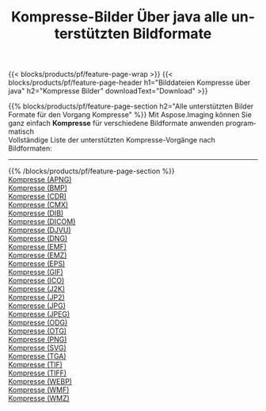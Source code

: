 ﻿---
title: Kompresse-Bilder Über java alle unterstützten Bildformate 
weight: 3920
url: /de/java/compress 
lang: de
langdirlevel: 2
locales: zh-hans,ja,it,ru,de,es,fr,nl,id,lt,pl,pt,vi,tr,ko,zh-hant,ar,hi,th,sv,cs,uk,he
description: Mit Aspose.Imaging können Sie ganz einfach Kompresse Bilder über java
---

{{< blocks/products/pf/feature-page-wrap >}}
{{< blocks/products/pf/feature-page-header h1="Bilddateien Kompresse über java" h2="Kompresse Bilder" downloadText="Download" >}}


{{% blocks/products/pf/feature-page-section  h2="Alle unterstützten Bilder Formate für den Vorgang Kompresse" %}}
Mit Aspose.Imaging können Sie ganz einfach **Kompresse** für verschiedene Bildformate anwenden programmatisch
<br/>
Vollständige Liste der unterstützten Kompresse-Vorgänge nach Bildformaten:
<hr/>
{{% /blocks/products/pf/feature-page-section %}}
<div class="container-fluid productfamilypage bg-gray">
    <div class="convertypes bg-gray agp-content section">
        <div class="container">
		<div class="row other-converters">
		    <div class='col-md-2 other-converter remove-lp remove-rp'><a href="/imaging/de/java/compress/apng" >Kompresse (APNG)</a></div><div class='col-md-2 other-converter remove-lp remove-rp'><a href="/imaging/de/java/compress/bmp" >Kompresse (BMP)</a></div><div class='col-md-2 other-converter remove-lp remove-rp'><a href="/imaging/de/java/compress/cdr" >Kompresse (CDR)</a></div><div class='col-md-2 other-converter remove-lp remove-rp'><a href="/imaging/de/java/compress/cmx" >Kompresse (CMX)</a></div><div class='col-md-2 other-converter remove-lp remove-rp'><a href="/imaging/de/java/compress/dib" >Kompresse (DIB)</a></div><div class='col-md-2 other-converter remove-lp remove-rp'><a href="/imaging/de/java/compress/dicom" >Kompresse (DICOM)</a></div><div class='col-md-2 other-converter remove-lp remove-rp'><a href="/imaging/de/java/compress/djvu" >Kompresse (DJVU)</a></div><div class='col-md-2 other-converter remove-lp remove-rp'><a href="/imaging/de/java/compress/dng" >Kompresse (DNG)</a></div><div class='col-md-2 other-converter remove-lp remove-rp'><a href="/imaging/de/java/compress/emf" >Kompresse (EMF)</a></div><div class='col-md-2 other-converter remove-lp remove-rp'><a href="/imaging/de/java/compress/emz" >Kompresse (EMZ)</a></div><div class='col-md-2 other-converter remove-lp remove-rp'><a href="/imaging/de/java/compress/eps" >Kompresse (EPS)</a></div><div class='col-md-2 other-converter remove-lp remove-rp'><a href="/imaging/de/java/compress/gif" >Kompresse (GIF)</a></div><div class='col-md-2 other-converter remove-lp remove-rp'><a href="/imaging/de/java/compress/ico" >Kompresse (ICO)</a></div><div class='col-md-2 other-converter remove-lp remove-rp'><a href="/imaging/de/java/compress/j2k" >Kompresse (J2K)</a></div><div class='col-md-2 other-converter remove-lp remove-rp'><a href="/imaging/de/java/compress/jp2" >Kompresse (JP2)</a></div><div class='col-md-2 other-converter remove-lp remove-rp'><a href="/imaging/de/java/compress/jpg" >Kompresse (JPG)</a></div><div class='col-md-2 other-converter remove-lp remove-rp'><a href="/imaging/de/java/compress/jpeg" >Kompresse (JPEG)</a></div><div class='col-md-2 other-converter remove-lp remove-rp'><a href="/imaging/de/java/compress/odg" >Kompresse (ODG)</a></div><div class='col-md-2 other-converter remove-lp remove-rp'><a href="/imaging/de/java/compress/otg" >Kompresse (OTG)</a></div><div class='col-md-2 other-converter remove-lp remove-rp'><a href="/imaging/de/java/compress/png" >Kompresse (PNG)</a></div><div class='col-md-2 other-converter remove-lp remove-rp'><a href="/imaging/de/java/compress/svg" >Kompresse (SVG)</a></div><div class='col-md-2 other-converter remove-lp remove-rp'><a href="/imaging/de/java/compress/tga" >Kompresse (TGA)</a></div><div class='col-md-2 other-converter remove-lp remove-rp'><a href="/imaging/de/java/compress/tif" >Kompresse (TIF)</a></div><div class='col-md-2 other-converter remove-lp remove-rp'><a href="/imaging/de/java/compress/tiff" >Kompresse (TIFF)</a></div><div class='col-md-2 other-converter remove-lp remove-rp'><a href="/imaging/de/java/compress/webp" >Kompresse (WEBP)</a></div><div class='col-md-2 other-converter remove-lp remove-rp'><a href="/imaging/de/java/compress/wmf" >Kompresse (WMF)</a></div><div class='col-md-2 other-converter remove-lp remove-rp'><a href="/imaging/de/java/compress/wmz" >Kompresse (WMZ)</a></div>
                </div>
        </div>
    </div>
</div>
<br/>

